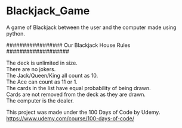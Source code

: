 # Blackjack_Game
A game of Blackjack between the user and the computer made using python.

################# Our Blackjack House Rules ###################

The deck is unlimited in size.
<br>
There are no jokers.
<br>
The Jack/Queen/King all count as 10.
<br>
The Ace can count as 11 or 1.
<br>
The cards in the list have equal probability of being drawn.
<br>
Cards are not removed from the deck as they are drawn.
<br>
The computer is the dealer.


This project was made under the 100 Days of Code by Udemy.
<br>
https://www.udemy.com/course/100-days-of-code/
